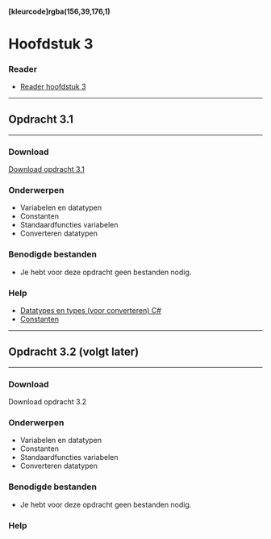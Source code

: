 #### [kleurcode]rgba(156,39,176,1)

# Hoofdstuk 3

### Reader
*   <a href="https://elo.kw1c.nl/CMS/Studie/811%20ICT-Academie/811%20VakkenInhoud/%5BB.02%20ASP%5D%20ASP/25187%20%C2%A0%20Applicatie-%20en%20mediaontwikkelaar/Periode%2003/Productie/01.%20Reader/ASP_reader_3_programmerenInCsharp.pdf" target="_blank"> Reader hoofdstuk 3</a>

---
## Opdracht 3.1
---

### Download
<a href="https://elo.kw1c.nl/CMS/Studie/811%20ICT-Academie/811%20VakkenInhoud/%5BB.02%20ASP%5D%20ASP/25187%20%C2%A0%20Applicatie-%20en%20mediaontwikkelaar/Periode%2003/Productie/02.%20Opdrachten/Hoofdstuk%2003/Opdracht%203.1.pdf" target="_blank">Download opdracht 3.1</a>

### Onderwerpen
*   Variabelen en datatypen
*   Constanten
*   Standaardfuncties variabelen
*   Converteren datatypen 

### Benodigde bestanden
*   Je hebt voor deze opdracht geen bestanden nodig.

### Help
*   <a href="https://elo.kw1c.nl/CMS/Studie/811%20ICT-Academie/811%20VakkenInhoud/%5BB.02%20ASP%5D%20ASP/25187%20%C2%A0%20Applicatie-%20en%20mediaontwikkelaar/Periode%2003/Productie/02.%20Opdrachten/Cheatsheet%20Datatypen%20Sem2%20Versie%202.0.pdf" target="_blank">Datatypes en types (voor converteren) C#</a>
*   <a href="https://docs.microsoft.com/en-us/dotnet/csharp/language-reference/keywords/const" target="_blank">Constanten</a>

---
## Opdracht 3.2 (volgt later)
---

### Download
<a>Download opdracht 3.2</a>

### Onderwerpen
*   Variabelen en datatypen
*   Constanten
*   Standaardfuncties variabelen
*   Converteren datatypen 

### Benodigde bestanden
*   Je hebt voor deze opdracht geen bestanden nodig.

### Help
